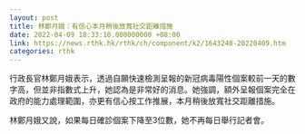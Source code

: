 ```yaml
---
layout: post
title: 林鄭月娥：有信心本月稍後放寬社交距離措施
date: 2022-04-09 18:33:10.000000000 +08:00
link: https://news.rthk.hk/rthk/ch/component/k2/1643240-20220409.htm
categories: rthk
---
```


行政長官林鄭月娥表示，透過自願快速檢測呈報的新冠病毒陽性個案較前一天的數字高，但並非指數式上升，她認為是非常好的消息。她強調，額外呈報個案完全在政府的能力處理範圍，亦更有信心按工作推展，本月稍後放寬社交距離措施。

林鄭月娥又說，如果每日確診個案下降至3位數，她不再每日舉行記者會。
